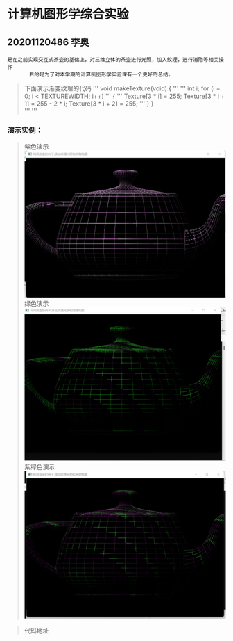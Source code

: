 # 计算机图形学综合实验

##   20201120486 李奥
    是在之前实现交互式茶壶的基础上，对三维立体的茶壶进行光照，加入纹理，进行消隐等相关操作
           目的是为了对本学期的计算机图形学实验课有一个更好的总结。
>下面演示渐变纹理的代码
'''
 void makeTexture(void)
{
'''
'''
	int i;
	for (i = 0; i < TEXTUREWIDTH; i++)
'''
	{
'''
		Texture[3 * i] = 255;
		Texture[3 * i + 1] = 255 - 2 * i;
		Texture[3 * i + 2] = 255;
'''
	}
}   
'''
'''
### 演示实例：
>紫色演示  
![紫色纹理运行](./picture/%E7%B4%AB%E8%89%B2.png)
>绿色演示
![绿色纹理运行](./picture/%E7%BB%BF%E8%89%B2.png)
>紫绿色演示
![紫绿色演示](./picture/%E7%B4%AB%E7%BB%BF%E8%89%B2.png)

>  代码地址
>  [](./work_final.cpp)
